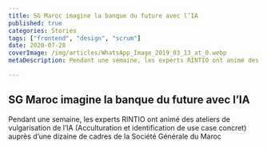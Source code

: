 ```yaml
---
title: SG Maroc imagine la banque du future avec l’IA
published: true
categories: Stories
tags: ["frontend", "design", "scrum"]
date: 2020-07-28
coverImage: /img/articles/WhatsApp_Image_2019_03_13_at_0.webp
metaDescription: Pendant une semaine, les experts RINTIO ont animé des ateliers de vulgarisation de l’IA (Acculturation et identification de use case concret) auprès d’une dizaine de cadres de la Société Générale du Maroc

---
```


## SG Maroc imagine la banque du future avec l’IA

Pendant une semaine, les experts RINTIO ont animé des ateliers de vulgarisation de l’IA (Acculturation et identification de use case concret) auprès d’une dizaine de cadres de la Société Générale du Maroc
